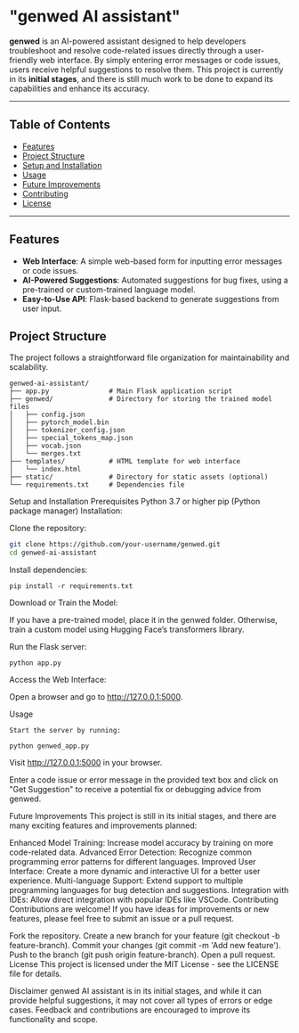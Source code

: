 # "genwed AI assistant"

**genwed** is an AI-powered assistant designed to help developers troubleshoot and resolve code-related issues directly through a user-friendly web interface. By simply entering error messages or code issues, users receive helpful suggestions to resolve them. This project is currently in its **initial stages**, and there is still much work to be done to expand its capabilities and enhance its accuracy.

---

## Table of Contents

- [Features](#features)
- [Project Structure](#project-structure)
- [Setup and Installation](#setup-and-installation)
- [Usage](#usage)
- [Future Improvements](#future-improvements)
- [Contributing](#contributing)
- [License](#license)

---

## Features

- **Web Interface**: A simple web-based form for inputting error messages or code issues.
- **AI-Powered Suggestions**: Automated suggestions for bug fixes, using a pre-trained or custom-trained language model.
- **Easy-to-Use API**: Flask-based backend to generate suggestions from user input.

## Project Structure

The project follows a straightforward file organization for maintainability and scalability. 

```plaintext
genwed-ai-assistant/
├── app.py               # Main Flask application script
├── genwed/              # Directory for storing the trained model files
│   ├── config.json
│   ├── pytorch_model.bin
│   ├── tokenizer_config.json
│   ├── special_tokens_map.json
│   ├── vocab.json
│   └── merges.txt
├── templates/           # HTML template for web interface
│   └── index.html
├── static/              # Directory for static assets (optional)
└── requirements.txt     # Dependencies file
```

Setup and Installation
Prerequisites
Python 3.7 or higher
pip (Python package manager)
Installation:

Clone the repository:
```bash
git clone https://github.com/your-username/genwed.git
cd genwed-ai-assistant
```
Install dependencies:
```
pip install -r requirements.txt
```
Download or Train the Model:

If you have a pre-trained model, place it in the genwed folder.
Otherwise, train a custom model using Hugging Face’s transformers library.

Run the Flask server:
```
python app.py
```

Access the Web Interface:

Open a browser and go to http://127.0.0.1:5000.

Usage
```
Start the server by running:

python genwed_app.py
```
Visit http://127.0.0.1:5000 in your browser.

Enter a code issue or error message in the provided text box and click on "Get Suggestion" to receive a potential fix or debugging advice from genwed.

Future Improvements
This project is still in its initial stages, and there are many exciting features and improvements planned:

Enhanced Model Training: Increase model accuracy by training on more code-related data.
Advanced Error Detection: Recognize common programming error patterns for different languages.
Improved User Interface: Create a more dynamic and interactive UI for a better user experience.
Multi-language Support: Extend support to multiple programming languages for bug detection and suggestions.
Integration with IDEs: Allow direct integration with popular IDEs like VSCode.
Contributing
Contributions are welcome! If you have ideas for improvements or new features, please feel free to submit an issue or a pull request.

Fork the repository.
Create a new branch for your feature (git checkout -b feature-branch).
Commit your changes (git commit -m 'Add new feature').
Push to the branch (git push origin feature-branch).
Open a pull request.
License
This project is licensed under the MIT License - see the LICENSE file for details.

Disclaimer
genwed AI assistant is in its initial stages, and while it can provide helpful suggestions, it may not cover all types of errors or edge cases. Feedback and contributions are encouraged to improve its functionality and scope.
